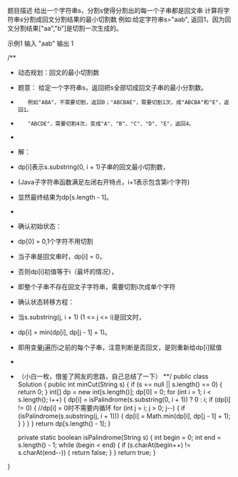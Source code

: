 题目描述
给出一个字符串s，分割s使得分割出的每一个子串都是回文串
计算将字符串s分割成回文分割结果的最小切割数
例如:给定字符串s="aab",
返回1，因为回文分割结果["aa","b"]是切割一次生成的。

示例1
输入
"aab"
输出
1

/**
* 动态规划：回文的最小切割数
* 题意： 给定一个字符串s，返回把s全部切成回文子串的最小分割数。
*        例如"ABA"，不需要切割，返回0；"ABCBAE"，需要切割1次，成"ABCBA"和"E"，返回1。
*        "ABCDE"，需要切割4次，变成"A"、"B"、"C"、"D"、"E"，返回4。
*
* 解：
* dp[i]表示s.substring(0, i + 1)子串的回文最小切割数，
* (Java子字符串函数满足左闭右开特点，i+1表示包含第i个字符)
* 显然最终结果为dp[s.length - 1]。
* 
* 确认初始状态：
*    dp[0] = 0,1个字符不用切割
*    当子串是回文串时，dp[i] = 0， 
*    否则dp[i]初值等于i（最坏的情况），
*    即整个子串不存在回文子字符串，需要切割i次成单个字符
* 确认状态转移方程：
*    当s.substring(j, i + 1) (1 <= j <= i)是回文时，
*    dp[i] = min(dp[i], dp[j - 1] + 1)。
*    即用变量j遍历i之前的每个子串，注意判断是否回文，是则重新给dp[i]赋值
*
* （小白一枚，借鉴了网友的思路，自己总结了一下）
**/
public class Solution {
    public int minCut(String s) {
        if (s == null || s.length() == 0) {
            return 0;
        }
        int[] dp = new int[s.length()];
        dp[0] = 0;
        for (int i = 1; i < s.length(); i++) {
            dp[i] = isPalindrome(s.substring(0, i + 1)) ? 0 : i;
            if (dp[i] != 0) { //dp[i] = 0时不需要内循环
                for (int j = i; j > 0; j--) {
                    if (isPalindrome(s.substring(j, i + 1))) {
                        dp[i] = Math.min(dp[i], dp[j - 1] + 1);
                    }
                }
            }
        }
        return dp[s.length() - 1];
    }
     
    private static boolean isPalindrome(String s) {
        int begin = 0;
        int end = s.length() - 1;
        while (begin < end) {
            if (s.charAt(begin++) != s.charAt(end--)) {
                return false;
            }
        }
        return true;
    }
     
}
